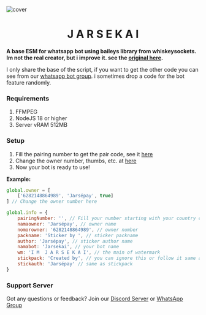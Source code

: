 ![cover](https://telegra.ph/file/7d2231d69683d1bf936e0.jpg)

<h1 align="center">J A R S E K A I</h1>

**A base ESM for whatsapp bot using baileys library from whiskeysockets. Im not the real creator, but i improve it. see the [original here](https://github.com/Tiooxy/Merry-based).** 

I only share the base of the script, if you want to get the other code you can see from our [whatsapp bot group](https://chat.whatsapp.com/I2y6xw47Vg2DuslgQmLjqg). i sometimes drop a code for the bot feature randomly.

### Requirements
1. FFMPEG
3. NodeJS 18 or higher
2. Server vRAM 512MB

### Setup
1. Fill the pairing number to get the pair code, see it [here](https://github.com/jarsepay/Jarsekai/blob/main/system%2Fconfig.js#L19)
2. Change the owner number, thumbs, etc. at [here](https://github.com/jarsepay/Jarsekai/blob/main/system%2Fconfig.js#L14)
3. Now your bot is ready to use!

**Example:**
```js
global.owner = [
    ['6282148864989', 'Jarsépay', true]
] // Change the owner number here

global.info = {
    pairingNumber: '', // Fill your number starting with your country code, example: '6282148864989'
    namaowner: 'Jarsépay', // owner name
    nomorowner: '6282148864989', // owner number
    packname: 'Sticker by ', // sticker packname
    author: 'Jarsépay', // sticker author name
    namabot: 'Jarsekai', // your bot name
    wm: 'I M  J A R S E K A I', // the main of watermark
    stickpack: 'Created by', // you can ignore this or follow it same as the above packname
    stickauth: 'Jarsépay' // same as stickpack
}
```
### Support Server
Got any questions or feedback? Join our [Discord Server](https://discord.com/invite/2t3qJzuUxH) or [WhatsApp Group](https://chat.whatsapp.com/I2y6xw47Vg2DuslgQmLjqg)
